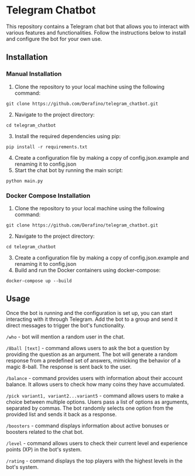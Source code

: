 # Telegram Chatbot
This repository contains a Telegram chat bot that allows you to interact with various features and functionalities. Follow the instructions below to install and configure the bot for your own use.

## Installation
### Manual Installation</h1> 

1. Clone the repository to your local machine using the following command:
```
git clone https://github.com/Derafino/telegram_chatbot.git
```
2. Navigate to the project directory:
```
cd telegram_chatbot
```
3. Install the required dependencies using pip:
```
pip install -r requirements.txt
```
4. Create a configuration file by making a copy of config.json.example and renaming it to config.json
5. Start the chat bot by running the main script:
```
python main.py
```
### Docker Compose Installation

1. Clone the repository to your local machine using the following command:
```
git clone https://github.com/Derafino/telegram_chatbot.git
```
2. Navigate to the project directory:
```
cd telegram_chatbot
```
3. Create a configuration file by making a copy of config.json.example and renaming it to config.json
4. Build and run the Docker containers using docker-compose:
```
docker-compose up --build
```
## Usage
Once the bot is running and the configuration is set up, you can start interacting with it through Telegram. Add the bot to a group and send it direct messages to trigger the bot's functionality.

`/who` - bot will mention a random user in the chat.

`/8ball [text]` - command allows users to ask the bot a question by providing the question as an argument. The bot will generate a random response from a predefined set of answers, mimicking the behavior of a magic 8-ball. The response is sent back to the user.

`/balance` -  command provides users with information about their account balance. It allows users to check how many coins they have accumulated.

`/pick variant1, variant2...variant5` -  command allows users to make a choice between multiple options. Users pass a list of options as arguments, separated by commas. The bot randomly selects one option from the provided list and sends it back as a response.

`/boosters` - command displays information about active bonuses or boosters related to the chat bot.

`/level` - command allows users to check their current level and experience points (XP) in the bot's system.

`/rating` - command displays the top players with the highest levels in the bot's system.

